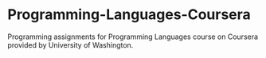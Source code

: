 Programming-Languages-Coursera
==============================

Programming assignments for Programming Languages course on Coursera provided by University of Washington.
